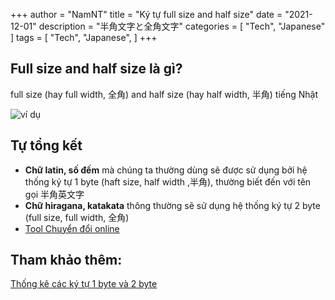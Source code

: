 
+++
author = "NamNT"
title = "Ký tự full size and half size"
date = "2021-12-01"
description = "半角文字と全角文字"
categories = [
    "Tech",
    "Japanese"
]
tags = [
    "Tech",
    "Japanese",
]
+++

## Full size and half size là gì?
full size (hay full width, 全角) and half size (hay half width, 半角) tiếng Nhật

![ví dụ](https://mina.edu.vn/uploads/2019/10/tt.png)
## Tự tổng kết
* **Chữ latin, số đếm** mà chúng ta thường dùng sẽ được sử dụng bởi hệ thống ký tự 1 byte (haft size, half width ,半角), thường biết đến với tên gọi 半角英文字
* **Chữ hiragana, katakata** thông thường sẽ sử dụng hệ thống ký tự 2 byte (full size, full width, 全角)
* [Tool Chuyển đổi online](https://so-zou.jp/web-app/text/fullwidth-halfwidth/)

## Tham khảo thêm:
[Thống kê các ký tự 1 byte và 2 byte](https://vietvang.net/thong-ke-cac-ky-tu-1-byte-va-2-byte-%EF%BC%88%E5%8D%8A%E8%A7%92%E6%96%87%E5%AD%97%E3%81%A8%E5%85%A8%E8%A7%92%E6%96%87%E5%AD%97%E3%81%AE%E9%9B%86%E8%A8%88%EF%BC%89/)
